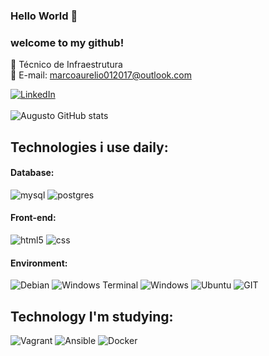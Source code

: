 ### Hello World 👋
### welcome to my github!
🦾 Técnico de Infraestrutura <br>
📩 E-mail: marcoaurelio012017@outlook.com <br>



[![LinkedIn](https://img.shields.io/badge/LinkedIn-0077B5?style=for-the-badge&logo=linkedin&logoColor=white)](https://www.linkedin.com/in/marco-aurelio-goncalves)<br/><br/>
![Augusto GitHub stats](https://github-readme-stats.vercel.app/api?username=HiMarcoIII&show_icons=true&theme=dracula)

## Technologies i use daily:

<div style="display: inline_block">
    <h4>Database:</h4>
    <img style="align:center" alt="mysql" src="https://img.shields.io/badge/MySQL-00000F?style=for-the-badge&logo=mysql&logoColor=white"/>
    <img style="align:center" alt="postgres" src="https://img.shields.io/badge/PostgreSQL-316192?style=for-the-badge&logo=postgresql&logoColor=white"/>
    <h4>Front-end:</h4>
    <img style="align:center" alt="html5" src="https://img.shields.io/badge/HTML5-E34F26?style=for-the-badge&logo=html5&logoColor=white"/>
    <img style="align:center" alt="css" src="https://img.shields.io/badge/CSS3-1572B6?style=for-the-badge&logo=css3&logoColor=white"/>
    <h4>Environment:</h4>
    <img style="align:center" alt="Debian" src="https://img.shields.io/badge/Debian-D70A53?style=for-the-badge&logo=debian&logoColor=white"/>
    <img style="align:center" alt="Windows Terminal" src="https://img.shields.io/badge/Windows%20Terminal-%234D4D4D.svg?style=for-the-badge&logo=windows-terminal&logoColor=white"/>
    <img style="align:center" alt="Windows" src="https://img.shields.io/badge/Windows-0078D6?style=for-the-badge&logo=windows&logoColor=white"/>
     <img style="align:center" alt="Ubuntu" src="https://img.shields.io/badge/Ubuntu-E95420?style=for-the-badge&logo=ubuntu&logoColor=white"/>
     <img style="align:center" alt="GIT" src="https://img.shields.io/badge/git-%23F05033.svg?style=for-the-badge&logo=git&logoColor=white"/>
</div>

## Technology I'm studying:
<div style="display: inline_block">
    <img style="align:center" alt="Vagrant" src="https://img.shields.io/badge/vagrant-%231563FF.svg?style=for-the-badge&logo=vagrant&logoColor=white"/>
    <img style="align:center" alt="Ansible" src="https://img.shields.io/badge/ansible-%231A1918.svg?style=for-the-badge&logo=ansible&logoColor=white"/>
    <img style="align:center" alt="Docker" src="https://img.shields.io/badge/docker-%230db7ed.svg?style=for-the-badge&logo=docker&logoColor=white"/>
</div>

